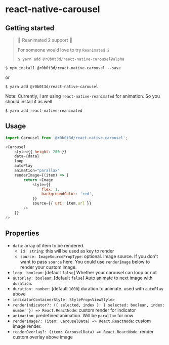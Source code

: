 # react-native-carousel

## Getting started

>🎉  Reanimated 2 support 🎉 
>
>For someone would love to try `Reanimated 2`
>
>`$ yarn add @r0b0t3d/react-native-carousel@alpha`

`$ npm install @r0b0t3d/react-native-carousel --save`

or

`$ yarn add @r0b0t3d/react-native-carousel`

Note: Currently, I am using `react-native-reanimated` for animation. So you should install it as well

`$ yarn add react-native-reanimated`


## Usage
```javascript
import Carousel from '@r0b0t3d/react-native-carousel';

<Carousel
    style={{ height: 200 }}
    data={data}
    loop
    autoPlay
    animation="parallax"
    renderImage={(item) => {
        return <Image
            style={{
                flex: 1,
                backgroundColor: 'red',
            }}
            source={{ uri: item.url }}
        />
    }}
/>
```

## Properties

- `data`: array of item to be rendered.
    + `id: string`: this will be used as key to render
    + `source: ImageSourcePropType`: optional. Image source. If you don't want to pass `source` here. You could use `renderImage` below to render your custom image.
- `loop: boolean`: [default `false`] Whether your carousel can loop or not
- `autoPlay: boolean`: [default `false`] Auto animate to next image with `duration`.
- `duration: number`: [default `1000`] duration to animate. used with `autoPlay` above
- `indicatorContainerStyle: StyleProp<ViewStyle>`
- `renderIndicator?: ({ selected, index }: { selected: boolean, index: number }) => React.ReactNode`: custom render for indicator
- `animation`: predefined animation. Will be `parallax` for now
- `renderImage?: (item: CarouselData) => React.ReactNode`: custom image render.
- `renderOverlay?: (item: CarouselData) => React.ReactNode`: render custom overlay above image
